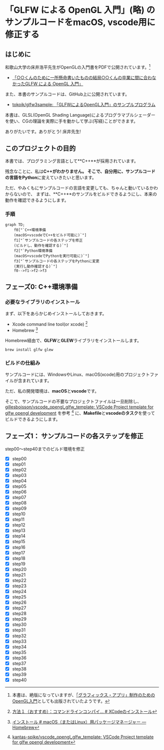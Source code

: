 # 「GLFW による OpenGL 入門」(略) のサンプルコードをmacOS, vscode用に修正する

## はじめに

和歌山大学の床井浩平先生がOpenGLの入門書をPDFで公開されています。[^1]

- [「○○くんのために一所懸命書いたものの結局○○くんの卒業に間に合わなかったGLFW による OpenGL 入門」](https://tokoik.github.io/GLFWdraft.pdf)

また、本書のサンプルコードは、GitHub上に公開されています。

- [tokoik/glfw3sample: 「GLFWによるOpenGL入門」のサンプルプログラム](https://github.com/tokoik/glfw3sample)

本書は、GLSL(OpenGL Shading Language)によるプログラマブルシェーダーを使い、CGの理論を実際に手を動かして学ぶ(写経)ことができます。

ありがたいです。ありがとう! 床井先生!

## このプロジェクトの目的

本書では、プログラミング言語として**C++**が採用されています。

残念なことに、私は**C++**がわかりません。
そこで、自分用に、サンプルコードの言語を**Python**に変えていきたいと思います。

ただ、やみくもにサンプルコードの言語を変更しても、ちゃんと動いているかわからないので、
まずは、**C++**のサンプルをビルドできるようにし、本来の動作を確認できるようにします。

### 手順

```mermaid
graph TD;
    f0["`C++環境準備
    (macOS+vscodeでC++をビルド可能に)`"]
    f1["`サンプルコードの各ステップを修正
    (ビルドし、動作を確認する)`"]
    f2["`Python環境準備
    (macOS+vscodeでPythonを実行可能に)`"]
    f3["`サンプルコードの各ステップをPythonに変更
    (実行し動作確認する)`"]
    f0-->f1->f2->f3
```

## フェーズ0: C++環境準備

### 必要なライブラリのインストール

まず、以下をあらかじめインストールしておきます。

- Xcode command line tool(or xcode) [^2]
- Homebrew [^3]

Homebrew経由で、**GLFW**と**GLEW**ライブラリをインストールします。

```shell
brew install glfw glew
```

### ビルドの仕組み

サンプルコードには、WindowsやLinux、macOS(xcode)用のプロジェクトファイルが含まれています。

ただ、私の開発環境は、**macOS**と**vscode**です。

そこで、サンプルコードの不要なプロジェクトファイルは一旦削除し、[gillesboisson/vscode_opengl_glfw_template: VSCode Project template for glfw opengl development](https://github.com/gillesboisson/vscode_opengl_glfw_template) を参考 [^4] に、**Makefile**と**vscodeのタスク**を使ってビルドできるようにします。

## フェーズ1： サンプルコードの各ステップを修正

step00〜step40までのビルド環境を修正

- [x] step00
- [x] step01
- [x] step02
- [x] step03
- [x] step04
- [x] step05
- [x] step06
- [x] step07
- [x] step08
- [x] step09
- [x] step10
- [x] step11
- [x] step12
- [x] step13
- [x] step14
- [x] step15
- [x] step16
- [x] step17
- [x] step18
- [x] step19
- [x] step20
- [x] step21
- [x] step22
- [x] step23
- [x] step24
- [x] step25
- [x] step26
- [x] step27
- [x] step28
- [x] step29
- [x] step30
- [x] step31
- [x] step32
- [x] step33
- [x] step34
- [x] step35
- [x] step36
- [x] step37
- [x] step38
- [x] step39
- [x] step40

[^1]: 本書は、絶版になっていますが、[「グラフィックス・アプリ」制作のためのOpenGL入門](https://www.kohgakusha.co.jp/books/detail/978-4-7775-2056-5)としても出版されていたようです。
[^2]: [方法１（おすすめ）：コマンドラインコンパイ... # XCodeのインストール](https://www.isc.meiji.ac.jp/~be00085/ctips/install_xcode/#cmdlinetool)
[^3]: [インストール # macOS（またはLinux）用パッケージマネージャー — Homebrew](https://brew.sh/ja/#install)
[^4]: [kantas-spike/vscode_opengl_glfw_template: VSCode Project template for glfw opengl development](https://github.com/kantas-spike/vscode_opengl_glfw_template?tab=readme-ov-file)
